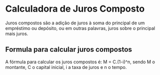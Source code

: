 # Calculadora de Juros Composto

<p> Juros compostos são a adição de juros à soma do principal de um empréstimo ou depósito, ou em outras palavras, juros sobre o principal mais juros. </p>

##  Formula para calcular juros compostos

<p>A fórmula para calcular os juros compostos é: M = C.(1-i)^n, sendo M o montante, C o capital inicial, i a taxa de juros e n o tempo. </p>